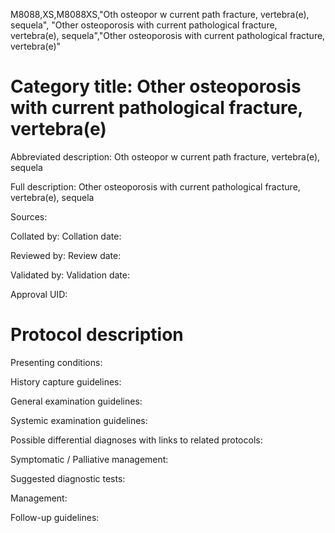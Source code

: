 M8088,XS,M8088XS,"Oth osteopor w current path fracture, vertebra(e), sequela", "Other osteoporosis with current pathological fracture, vertebra(e), sequela","Other osteoporosis with current pathological fracture, vertebra(e)"
# Category title: Other osteoporosis with current pathological fracture, vertebra(e)

Abbreviated description: Oth osteopor w current path fracture, vertebra(e), sequela

Full description: Other osteoporosis with current pathological fracture, vertebra(e), sequela

Sources:

Collated by:
Collation date:

Reviewed by:
Review date:

Validated by:
Validation date:

Approval UID:

# Protocol description

Presenting conditions:

History capture guidelines:

General examination guidelines:

Systemic examination guidelines:

Possible differential diagnoses with links to related protocols:

Symptomatic / Palliative management:

Suggested diagnostic tests:

Management:

Follow-up guidelines:
